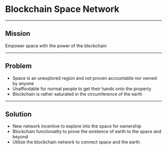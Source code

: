 # Blockchain Space Network

---

## Mission

Empower space with the power of the blockchain

---

## Problem

- Space is an unexplored region and not proven accountable nor owned by anyone
- Unaffordable for normal people to get their hands onto the property
- Blockchain is rather saturated in the circumference of the earth

---

## Solution

- New network incentive to explore into the space for ownership
- Blockchain functionality to prove the existence of earth to the space and beyond
- Utilize the blockchain network to connect space and the earth
